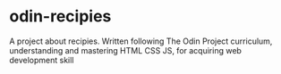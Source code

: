 # odin-recipies

A project about recipies. Written following The Odin Project curriculum, understanding and mastering HTML CSS JS, for acquiring web development skill
